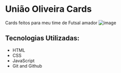 # União Oliveira Cards
Cards feitos para meu time de Futsal amador
![image](https://github.com/drewneres/card/assets/71440544/8ecba4d9-ee8a-43f4-8558-47cc214a7aa0)

## Tecnologias Utilizadas:

- HTML
- CSS
- JavaScript
- Git and Github


